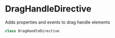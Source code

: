 # DragHandleDirective

Adds properties and events to drag handle elements

```typescript
class DragHandleDirective
```

[classdeclaration-3]: draghandledirective.md#draghandledirective
